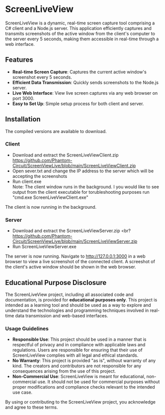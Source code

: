 # ScreenLiveView

ScreenLiveView is a dynamic, real-time screen capture tool comprising a C# client and a Node.js server. This application efficiently captures and transmits screenshots of the active window from the client's computer to the server every 5 seconds, making them accessible in real-time through a web interface.

## Features

- **Real-time Screen Capture**: Captures the current active window's screenshot every 5 seconds.
- **Efficient Data Transmission**: Quickly sends screenshots to the Node.js server.
- **Live Web Interface**: View live screen captures via any web browser on port 3000.
- **Easy to Set Up**: Simple setup process for both client and server.

## Installation

The compiled versions are available to download.

### Client
- Download and extract the ScreenLiveViewClient.zip
  <br>https://github.com/Phantom-Circuit/ScreenViewLive/blob/main/ScreenLiveViewClient.zip
- Open sever.txt and change the IP address to the server which will be accepting the screenshots
- Run client.exe
<br>Note: The client window runs in the background. I you would like to see output from the client executable for torubleshooting purposes run "cmd.exe ScreenLiveViewClient.exe"

The client is now running in the background.

### Server
- Download and extract the ScreenLiveViewServer.zip
  <br?https://github.com/Phantom-Circuit/ScreenViewLive/blob/main/ScreenLiveViewServer.zip
- Run ScreenLiveViewServer.exe

The server is now running. Navigate to http://127.0.0.1:3000 in a web browser to view a live screenshot of the connected client. A screeshot of the client's active window should be shown in the web browser.

## Educational Purpose Disclosure

The ScreenLiveView project, including all associated code and documentation, is provided for **educational purposes only**. This project is intended as a learning tool and should be used as a way to explore and understand the technologies and programming techniques involved in real-time data transmission and web-based interfaces.

### Usage Guidelines

- **Responsible Use**: This project should be used in a manner that is respectful of privacy and in compliance with applicable laws and regulations. Users are responsible for ensuring that their use of ScreenLiveView complies with all legal and ethical standards.
- **No Warranty**: This project is provided "as is", without warranty of any kind. The creators and contributors are not responsible for any consequences arising from the use of this project.
- **Non-Commercial Use**: ScreenLiveView is meant for educational, non-commercial use. It should not be used for commercial purposes without proper modifications and compliance checks relevant to the intended use case.

By using or contributing to the ScreenLiveView project, you acknowledge and agree to these terms.
